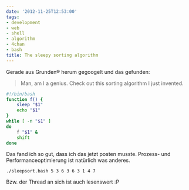 ```yaml
---
date: '2012-11-25T12:53:00'
tags:
- development
- web
- shell
- algorithm
- 4chan
- bash
title: The sleepy sorting algorithm
---
```


Gerade aus Grunden&reg; herum gegoogelt und das gefunden:

> Man, am I a genius. Check out this sorting algorithm I just invented.

``` bash
#!/bin/bash
function f() {
    sleep "$1"
    echo "$1"
}
while [ -n "$1" ]
do
    f "$1" &
    shift
done
```

Das fand ich so gut, dass ich das jetzt posten musste. Prozess- und Performanceoptimierung
ist natürlich was anderes.

`./sleepsort.bash 5 3 6 3 6 3 1 4 7`

Bzw. der Thread an sich ist auch lesenswert :P
